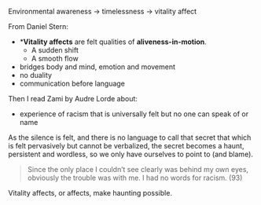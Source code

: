 
Environmental awareness 
	→ timelessness
		→ vitality affect

From Daniel Stern:
* ***Vitality affects** are felt qualities of **aliveness-in-motion**.
	- A sudden shift
	- A smooth flow
* bridges body and mind, emotion and movement 
* no duality
* communication before language

Then I read Zami by Audre Lorde about:
* experience of racism that is universally felt
	but no one can speak of
	or name

As the silence is felt, and there is no language to call that secret that which is felt pervasively but cannot be verbalized, the secret becomes a haunt, persistent and wordless, so we only have ourselves to point to (and blame).

> Since the only place I couldn’t see clearly was behind my own eyes, obviously the trouble was with me. I had no words for racism. (93)

Vitality affects, or affects, make haunting possible.
